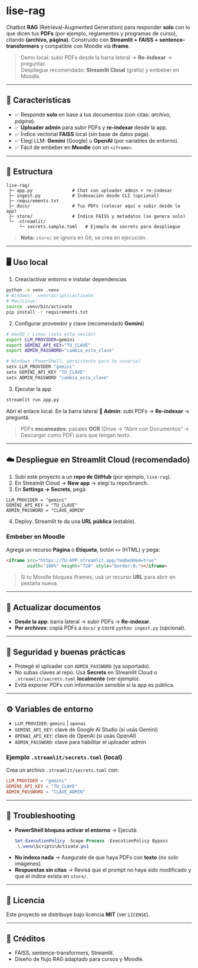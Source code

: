 # lise-rag

Chatbot **RAG** (Retrieval-Augmented Generation) para responder **solo** con lo que dicen tus **PDFs** (por ejemplo, reglamentos y programas de curso), citando **(archivo, página)**. Construido con **Streamlit + FAISS + sentence-transformers** y compatible con Moodle vía **iframe**.

> Demo local: subir PDFs desde la barra lateral → **Re-indexar** → preguntar.  
> Despliegue recomendado: **Streamlit Cloud** (gratis) y embeber en Moodle.

---

## 🚀 Características
- ✅ Responde **solo** en base a tus documentos (con citas: *archivo, página*).
- ✅ **Uploader admin** para subir PDFs y **re-indexar** desde la app.
- ✅ Índice vectorial **FAISS** local (sin base de datos paga).
- ✅ Elegí LLM: **Gemini** (Google) u **OpenAI** (por variables de entorno).
- ✅ Fácil de embeber en **Moodle** con un `<iframe>`.

---

## 🧱 Estructura
```
lise-rag/
 ├─ app.py               # Chat con uploader admin + re-indexar
 ├─ ingest.py            # Indexación desde CLI (opcional)
 ├─ requirements.txt
 ├─ docs/                # Tus PDFs (colocar aquí o subir desde la app)
 ├─ store/               # Índice FAISS y metadatos (se genera solo)
 └─ .streamlit/
     └─ secrets.sample.toml   # Ejemplo de secrets para despliegue
```

> **Nota:** `store/` se ignora en Git; se crea en ejecución.

---

## 🖥️ Uso local

1) Crear/activar entorno e instalar dependencias
```bash
python -m venv .venv
# Windows: .venv\Scripts\activate
# Mac/Linux:
source .venv/bin/activate
pip install -r requirements.txt
```

2) Configurar proveedor y clave (recomendado **Gemini**)
```bash
# macOS / Linux (solo esta sesión)
export LLM_PROVIDER=gemini
export GEMINI_API_KEY="TU_CLAVE"
export ADMIN_PASSWORD="cambia_esta_clave"

# Windows (PowerShell, persistente para tu usuario)
setx LLM_PROVIDER "gemini"
setx GEMINI_API_KEY "TU_CLAVE"
setx ADMIN_PASSWORD "cambia_esta_clave"
```

3) Ejecutar la app
```bash
streamlit run app.py
```
Abrí el enlace local. En la barra lateral **🔐 Admin**: subí PDFs → **Re-indexar** → preguntá.

> PDFs **escaneados**: pasales **OCR** (Drive → “Abrir con Documentos” → Descargar como PDF) para que tengan texto.

---

## ☁️ Despliegue en Streamlit Cloud (recomendado)
1) Subí este proyecto a un **repo de GitHub** (por ejemplo, `lise-rag`).  
2) En Streamlit Cloud → **New app** → elegí tu repo/branch.  
3) En **Settings → Secrets**, pegá:
```
LLM_PROVIDER = "gemini"
GEMINI_API_KEY = "TU_CLAVE"
ADMIN_PASSWORD = "CLAVE_ADMIN"
```
4) Deploy. Streamlit te da una **URL pública** (estable).

### Embeber en Moodle
Agregá un recurso **Página** o **Etiqueta**, botón `<>` (HTML) y pega:
```html
<iframe src="https://TU-APP.streamlit.app/?embedded=true"
        width="100%" height="720" style="border:0;"></iframe>
```
> Si tu Moodle bloquea iframes, usá un recurso **URL** para abrir en pestaña nueva.

---

## 🔄 Actualizar documentos
- **Desde la app**: barra lateral → subir PDFs → **Re-indexar**.
- **Por archivos**: copiá PDFs a `docs/` y corré `python ingest.py` (opcional).

---

## 🔐 Seguridad y buenas prácticas
- Protegé el uploader con `ADMIN_PASSWORD` (ya soportado).  
- No subas claves al repo. Usá **Secrets** en Streamlit Cloud o `.streamlit/secrets.toml` **localmente** (ver ejemplo).  
- Evitá exponer PDFs con información sensible si la app es pública.

---

## ⚙️ Variables de entorno
- `LLM_PROVIDER`: `gemini` | `openai`
- `GEMINI_API_KEY`: clave de Google AI Studio (si usás Gemini)
- `OPENAI_API_KEY`: clave de OpenAI (si usás OpenAI)
- `ADMIN_PASSWORD`: clave para habilitar el uploader admin

### Ejemplo `.streamlit/secrets.toml` (local)
Crea un archivo `.streamlit/secrets.toml` con:
```toml
LLM_PROVIDER = "gemini"
GEMINI_API_KEY = "TU_CLAVE"
ADMIN_PASSWORD = "CLAVE_ADMIN"
```

---

## 🧪 Troubleshooting
- **PowerShell bloquea activar el entorno** → Ejecutá:
  ```powershell
  Set-ExecutionPolicy -Scope Process -ExecutionPolicy Bypass
  .\.venv\Scripts\Activate.ps1
  ```
- **No indexa nada** → Asegurate de que haya PDFs con **texto** (no solo imágenes).  
- **Respuestas sin citas** → Revisá que el prompt no haya sido modificado y que el índice exista en `store/`.

---

## 📝 Licencia
Este proyecto se distribuye bajo licencia **MIT** (ver `LICENSE`).

---

## 🙌 Créditos
- FAISS, sentence-transformers, Streamlit.
- Diseño de flujo RAG adaptado para cursos y Moodle.
